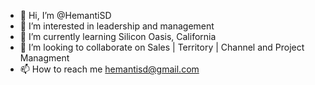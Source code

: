 - 👋 Hi, I’m @HemantiSD
- 👀 I’m interested in leadership and management 
- 🌱 I’m currently learning Silicon Oasis, California
- 💞️ I’m looking to collaborate on Sales | Territory | Channel and Project Managment 
- 📫 How to reach me hemantisd@gmail.com

<!---
HemantiSD/HemantiSD is a ✨ special ✨ repository because its `README.md` (this file) appears on your GitHub profile.
You can click the Preview link to take a look at your changes.
--->
